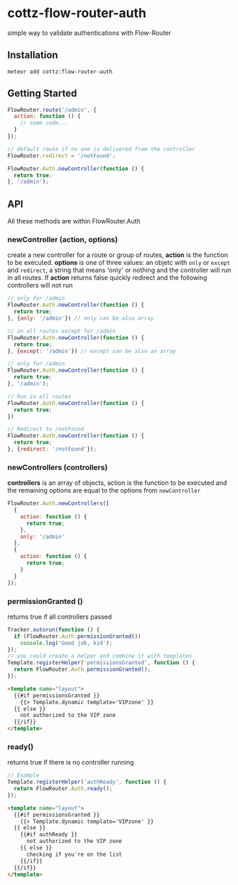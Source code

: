 # cottz-flow-router-auth
simple way to validate authentications with Flow-Router

## Installation
```shell
meteor add cottz:flow-router-auth
```

## Getting Started
```js
FlowRouter.route('/admin', {
  action: function () {
    // some code...
  }
});

// default route if no one is delivered from the controller
FlowRouter.redirect = '/notFound';

FlowRouter.Auth.newController(function () {
  return true;
}, '/admin');
```
###

## API
All these methods are within FlowRouter.Auth

### newController (action, options)
create a new controller for a route or group of routes, **action** is the function to be executed. **options** is one of three values: an objetc with `only` or `except` and `redirect`, a string that means 'only' or nothing and the controller will run in all routes.
If **action** returns false quickly redirect and the following controllers will not run
```js
// only for /admin
FlowRouter.Auth.newController(function () {
  return true;
}, {only: '/admin'}) // only can be also array

// on all routes except for /admin
FlowRouter.Auth.newController(function () {
  return true;
}, {except: '/admin'}) // except can be also an array

// only for /admin
FlowRouter.Auth.newController(function () {
  return true;
}, '/admin');

// Run in all routes
FlowRouter.Auth.newController(function () {
  return true;
})

// Redirect to /notFound
FlowRouter.Auth.newController(function () {
  return true;
}, {redirect: '/notFound'});
```
### newControllers (controllers)
**controllers** is an array of objects, action is the function to be executed and the remaining options are equal to the options from `newController`
```js
FlowRouter.Auth.newControllers([
  {
    action: function () {
      return true;
    },
    only: '/admin'
  },
  {
    action: function () {
      return true;
    }
  }
]);
```
### permissionGranted ()
returns true if all controllers passed
```js
Tracker.autorun(function () {
  if (FlowRouter.Auth.permissionGranted())
    console.log('Good job, kid');
});
// you could create a helper and combine it with templates
Template.registerHelper('permissionsGranted', function () {
  return FlowRouter.Auth.permissionGranted();
});
```
```html
<template name="layout">
  {{#if permissionsGranted }}
    {{> Template.dynamic template='VIPzone' }}
  {{ else }}
    not authorized to the VIP zone
  {{/if}}
</template>
```

### ready()
returns true if there is no controller running
```js
// Example
Template.registerHelper('authReady', function () {
  return FlowRouter.Auth.ready();
});
```
```html
<template name="layout">
  {{#if permissionsGranted }}
    {{> Template.dynamic template='VIPzone' }}
  {{ else }}
    {{#if authReady }}
      not authorized to the VIP zone
    {{ else }}
      checking if you're on the list
    {{/if}}
  {{/if}}
</template>
```
